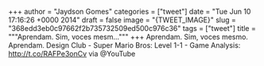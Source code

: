 
+++
author = "Jaydson Gomes"
categories = ["tweet"]
date = "Tue Jun 10 17:16:26 +0000 2014"
draft = false
image = "{TWEET_IMAGE}"
slug = "368edd3eb0c97662f2b735732509ed500c976c36"
tags = ["tweet"]
title = """Aprendam. Sim, voces mesm..."""
+++
Aprendam. Sim, voces mesmo. Aprendam. Design Club - Super Mario Bros: Level 1-1 - Game Analysis: http://t.co/RAFPe3onCv via @YouTube
